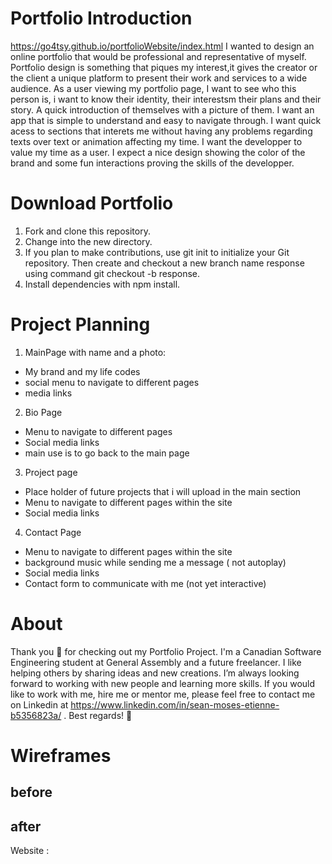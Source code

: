 # Portfolio Introduction
https://go4tsy.github.io/portfolioWebsite/index.html
I wanted to design an online portfolio that would be professional and representative of myself. Portfolio design is something that piques my interest,it gives the creator or the client a unique platform to present their work and services to a wide audience. As a user viewing my portfolio page, I want to see who this person is, i want to know their identity, their interestsm their plans and their story. A quick introduction of themselves with a picture of them. I want an app that is simple to understand and easy to navigate through. I want quick acess to sections that interets me without having any problems regarding texts over text or animation affecting my time. I want the developper to value my time as a user. I expect a nice design showing the color of the brand and some fun interactions proving the skills of the developper. 
# Download Portfolio
1. Fork and clone this repository.
2. Change into the new directory.
3. If you plan to make contributions, use git init to initialize your Git repository. Then create and checkout a new branch name response using command git checkout -b response.
4. Install dependencies with npm install.
#  Project Planning
1. MainPage with name and a photo:
- My brand and my life codes
- social menu to navigate to different pages
- media links

2. Bio Page
- Menu to navigate to different pages      
- Social media links
- main use is to go back to the main page

3. Project page
- Place holder of future projects that i will upload in the main section
- Menu to navigate to different pages within the site
- Social media links

4. Contact Page
- Menu to navigate to different pages within the site
- background music while sending me a message ( not autoplay)
- Social media links
- Contact form to communicate with me (not yet interactive)

#  About
Thank you :goat: for checking out my Portfolio Project. I'm a Canadian Software Engineering student at General Assembly and a future freelancer. I like helping others by sharing ideas and new creations. I’m always looking forward to working with new people and learning more skills. If you would like to work with me, hire me or mentor me, please feel free to contact me on Linkedin at https://www.linkedin.com/in/sean-moses-etienne-b5356823a/ . Best regards! :goat:
#  Wireframes
## before 

## after 


Website : 
